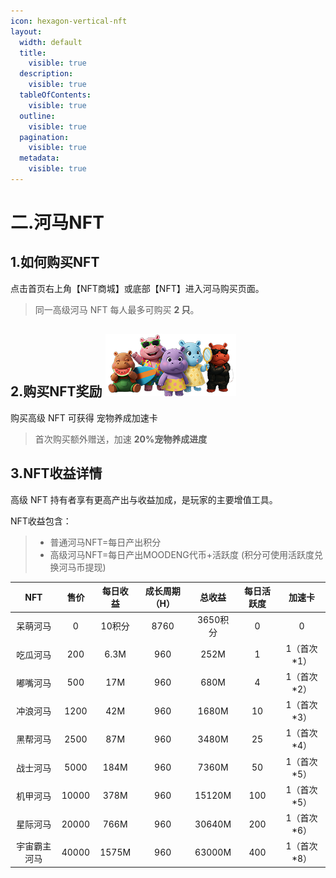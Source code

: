 ```yaml
---
icon: hexagon-vertical-nft
layout:
  width: default
  title:
    visible: true
  description:
    visible: true
  tableOfContents:
    visible: true
  outline:
    visible: true
  pagination:
    visible: true
  metadata:
    visible: true
---
```


# 二.河马NFT

## 1.如何购买NFT

点击首页右上角【NFT商城】或底部【NFT】进入河马购买页面。

> 同一高级河马 NFT 每人最多可购买 **2 只**。

## 2.购买NFT奖励                  ![NFT](../.gitbook/assets/hema2.png)

购买高级 NFT 可获得 宠物养成加速卡

> 首次购买额外赠送，加速 **20%宠物养成进度**

## 3.NFT收益详情

高级 NFT 持有者享有更高产出与收益加成，是玩家的主要增值工具。

NFT收益包含：

> * 普通河马NFT=每日产出积分
> * 高级河马NFT=每日产出MOODENG代币+活跃度 (积分可使用活跃度兑换河马币提现)

|   NFT  |   售价  |  每日收益 | 成长周期（H） |   总收益  | 每日活跃度 |    加速卡   |
| :----: | :---: | :---: | :-----: | :----: | :---: | :------: |
|  呆萌河马  |   0   |  10积分 |   8760  | 3650积分 |   0   |     0    |
|  吃瓜河马  |  200  |  6.3M |   960   |  252M  |   1   | 1（首次\*1） |
|  嘟嘴河马  |  500  |  17M  |   960   |  680M  |   4   | 1（首次\*2） |
|  冲浪河马  |  1200 |  42M  |   960   |  1680M |   10  | 1（首次\*3） |
|  黑帮河马  |  2500 |  87M  |   960   |  3480M |   25  | 1（首次\*4） |
|  战士河马  |  5000 |  184M |   960   |  7360M |   50  | 1（首次\*5） |
|  机甲河马  | 10000 |  378M |   960   | 15120M |  100  | 1（首次\*5） |
|  星际河马  | 20000 |  766M |   960   | 30640M |  200  | 1（首次\*6） |
| 宇宙霸主河马 | 40000 | 1575M |   960   | 63000M |  400  | 1（首次\*8） |
